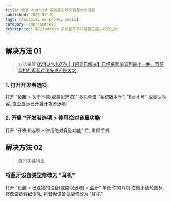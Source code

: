 ```yaml
---
title: 修复 Android 系统蓝牙耳机音量大小问题
published: 2025-09-10
tags: [Android, earphone, audio]
category: app::android
description: 解决Android 系统蓝牙耳机音量已最小时仍过大
---
```


## 解决方法 01
> 方法来着 [BV1fU4y1u77y |【问题已解决】已经把音量调到最小一格，蓝牙耳机的声音对我来说还是太大](https://www.bilibili.com/video/BV1fU4y1u77y)

### 1. 打开开发者选项
打开 "设置 > 关于本机(或类似选项)" 多次单击 "系统版本号", "Build 号" 或类似内容, 直至显示已开启开发者选项.

### 2. 开启 "开发者选项 > 停用绝对音量功能"
打开 "开发者选项 > 停用绝对音量功能" 后, 重启手机


## 解决方法 02
> 自己实践得出

### 将蓝牙设备类型修改为 "耳机"
打开 "设置 > 已连接的设备(或类似选项) > 蓝牙" 单击 你的耳机 右侧小齿轮图标, 修改设备详细信息, 将音频设备类型修改为 "耳机"
